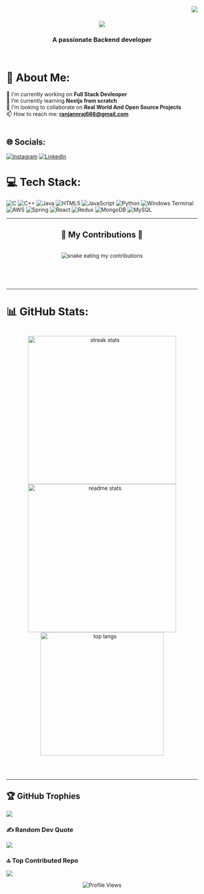 <img align="right" src="https://visitor-badge.laobi.icu/badge?page_id=ranjannraj666@gmail.com.visitor-badge&&left_text=ProfileViews" />

<h1 align="center">
    <img src="https://readme-typing-svg.herokuapp.com/?font=Righteous&size=35&center=true&vCenter=true&width=500&height=70&duration=4000&lines=Hi+There!+👋;+I'm+Ranjan+Raj!;" />
</h1>

<h3 align="center">A passionate Backend developer </h3>

<br/>

# 💫 About Me:
🔭 I'm currently working on **Full Stack Devleoper**<br>
🌱 I’m currently learning **Nextjs from scratch** <br>
👯 I'm looking to collaborate on **Real World And Open Source Projects** <br>
📫 How to reach me: <a href="mailto:ranjannraj666@gmail.com"><b>ranjannraj666@gmail.com</b></a> <br><br>

## 🌐 Socials:
[![Instagram](https://img.shields.io/badge/Instagram-%23E4405F.svg?logo=Instagram&logoColor=white)](https://instagram.com/aviraj0403) 
[![LinkedIn](https://img.shields.io/badge/LinkedIn-%230077B5.svg?logo=linkedin&logoColor=white)](https://www.linkedin.com/in/avi-raj-98b820226/) 

# 💻 Tech Stack:
![C](https://img.shields.io/badge/c-%2300599C.svg?style=flat&logo=c&logoColor=white) 
![C++](https://img.shields.io/badge/c++-%2300599C.svg?style=flat&logo=c%2B%2B&logoColor=white) 
![Java](https://img.shields.io/badge/java-%23ED8B00.svg?style=flat&logo=openjdk&logoColor=white) 
![HTML5](https://img.shields.io/badge/html5-%23E34F26.svg?style=flat&logo=html5&logoColor=white) 
![JavaScript](https://img.shields.io/badge/javascript-%23323330.svg?style=flat&logo=javascript&logoColor=%23F7DF1E) 
![Python](https://img.shields.io/badge/python-3670A0?style=flat&logo=python&logoColor=ffdd54) 
![Windows Terminal](https://img.shields.io/badge/Windows%20Terminal-%234D4D4D.svg?style=flat&logo=windows-terminal&logoColor=white) 
![AWS](https://img.shields.io/badge/AWS-%23FF9900.svg?style=flat&logo=amazon-aws&logoColor=white) 
![Spring](https://img.shields.io/badge/spring-%236DB33F.svg?style=flat&logo=spring&logoColor=white) 
![React](https://img.shields.io/badge/react-%2320232a.svg?style=flat&logo=react&logoColor=%2361DAFB) 
![Redux](https://img.shields.io/badge/redux-%23593d88.svg?style=flat&logo=redux&logoColor=white) 
![MongoDB](https://img.shields.io/badge/MongoDB-%234ea94b.svg?style=flat&logo=mongodb&logoColor=white) 
![MySQL](https://img.shields.io/badge/mysql-4479A1.svg?style=flat&logo=mysql&logoColor=white) 

<div align="center">
<hr/>
  <h2>🐍 My Contributions 🐍</h2>
  <br>
  <img alt="snake eating my contributions" src="https://raw.githubusercontent.com/Ranjanraj777/Ranjanraj777/output/github-contribution-grid-snake.svg" />
  
  <br/><br/><br/>
</div>

<hr/>

# 📊 GitHub Stats:
<br>
<div align=center>
  <img width=390 src="https://streak-stats.demolab.com?user=Ranjanraj777&theme=react&border_radius=10" alt="streak stats"/>
  <img width=390 src="https://github-readme-stats.vercel.app/api?username=Ranjanraj777&count_private=true&show_icons=true&theme=react&rank_icon=github&border_radius=10" alt="readme stats" />
  <br/>
  <img width=325 align="center" src="https://github-readme-stats.vercel.app/api/top-langs/?username=Ranjanraj777&layout=compact&theme=react&border_radius=10&size_weight=0.5&count_weight=0.5&exclude_repo=github-readme-stats" alt="top langs" />
</div>

<br/><br/>

<hr/>

## 🏆 GitHub Trophies
![](https://github-profile-trophy.vercel.app/?username=Ranjanraj777&theme=radical&no-frame=false&no-bg=false&margin-w=4)


### ✍️ Random Dev Quote
![](https://quotes-github-readme.vercel.app/api?type=horizontal&theme=react)

### 🔝 Top Contributed Repo
![](https://github-contributor-stats.vercel.app/api?username=Ranjanraj777&limit=5&theme=date_night&combine_all_yearly_contributions=true)

<!-- Add an animated badge -->
<p align="center">
  <img src="https://badges.pufler.dev/visits/Ranjanraj777/Ranjanraj777" alt="Profile Views" />
</p>
